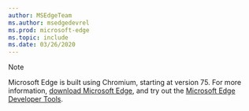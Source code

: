 ```yaml
---
author: MSEdgeTeam
ms.author: msedgedevrel
ms.prod: microsoft-edge
ms.topic: include
ms.date: 03/26/2020
---
```

> [!NOTE]
> Microsoft Edge is built using Chromium, starting at version 75.  For more information, [download Microsoft Edge][MicrosoftEdge], and try out the [Microsoft Edge Developer Tools][DevtoolsGuideChromium].

<!-- image links -->

<!-- links -->
[DevtoolsGuideChromium]: /microsoft-edge/devtools-guide-chromium "Microsoft Edge Developer Tools"

[MicrosoftEdge]: https://www.microsoft.com/edge "Download Microsoft Edge Browser | Microsoft"
